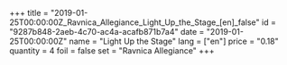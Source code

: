 +++
title = "2019-01-25T00:00:00Z_Ravnica_Allegiance_Light_Up_the_Stage_[en]_false"
id = "9287b848-2aeb-4c70-ac4a-acafb871b7a4"
date = "2019-01-25T00:00:00Z"
name = "Light Up the Stage"
lang = ["en"]
price = "0.18"
quantity = 4
foil = false
set = "Ravnica Allegiance"
+++

